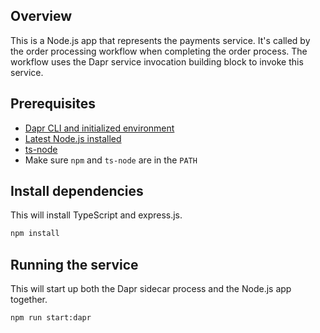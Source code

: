 ## Overview

This is a Node.js app that represents the payments service. It's called by the order processing workflow when completing the order process. The workflow uses the Dapr service invocation building block to invoke this service.

## Prerequisites

* [Dapr CLI and initialized environment](https://docs.dapr.io/getting-started)
* [Latest Node.js installed](https://nodejs.org/)
* [ts-node](https://www.npmjs.com/package/ts-node)
* Make sure `npm` and `ts-node` are in the `PATH`

## Install dependencies

This will install TypeScript and express.js.

```bash
npm install
```

## Running the service

This will start up both the Dapr sidecar process and the Node.js app together.

```bash
npm run start:dapr
```
